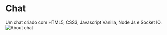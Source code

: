 # Chat
Um chat criado com HTML5, CSS3, Javascript Vanilla, Node Js e Socket IO.
<img src="https://i.ibb.co/3M7jVYn/Whats-App-Image-2022-09-22-at-08-35-41.jpg" alt="About chat"/>
